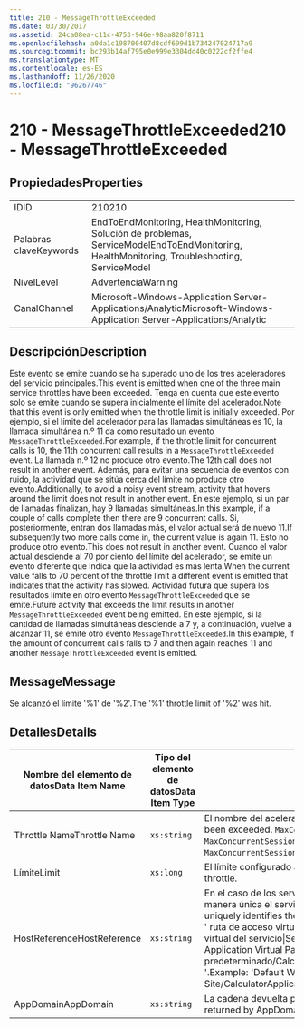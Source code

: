 ```yaml
---
title: 210 - MessageThrottleExceeded
ms.date: 03/30/2017
ms.assetid: 24ca08ea-c11c-4753-946e-98aa820f8711
ms.openlocfilehash: a0da1c198700407d8cdf699d1b734247024717a9
ms.sourcegitcommit: bc293b14af795e0e999e3304dd40c0222cf2ffe4
ms.translationtype: MT
ms.contentlocale: es-ES
ms.lasthandoff: 11/26/2020
ms.locfileid: "96267746"
---
```

# <a name="210---messagethrottleexceeded"></a><span data-ttu-id="121a8-102">210 - MessageThrottleExceeded</span><span class="sxs-lookup"><span data-stu-id="121a8-102">210 - MessageThrottleExceeded</span></span>

## <a name="properties"></a><span data-ttu-id="121a8-103">Propiedades</span><span class="sxs-lookup"><span data-stu-id="121a8-103">Properties</span></span>  
  
|||  
|-|-|  
|<span data-ttu-id="121a8-104">ID</span><span class="sxs-lookup"><span data-stu-id="121a8-104">ID</span></span>|<span data-ttu-id="121a8-105">210</span><span class="sxs-lookup"><span data-stu-id="121a8-105">210</span></span>|  
|<span data-ttu-id="121a8-106">Palabras clave</span><span class="sxs-lookup"><span data-stu-id="121a8-106">Keywords</span></span>|<span data-ttu-id="121a8-107">EndToEndMonitoring, HealthMonitoring, Solución de problemas, ServiceModel</span><span class="sxs-lookup"><span data-stu-id="121a8-107">EndToEndMonitoring, HealthMonitoring, Troubleshooting, ServiceModel</span></span>|  
|<span data-ttu-id="121a8-108">Nivel</span><span class="sxs-lookup"><span data-stu-id="121a8-108">Level</span></span>|<span data-ttu-id="121a8-109">Advertencia</span><span class="sxs-lookup"><span data-stu-id="121a8-109">Warning</span></span>|  
|<span data-ttu-id="121a8-110">Canal</span><span class="sxs-lookup"><span data-stu-id="121a8-110">Channel</span></span>|<span data-ttu-id="121a8-111">Microsoft-Windows-Application Server-Applications/Analytic</span><span class="sxs-lookup"><span data-stu-id="121a8-111">Microsoft-Windows-Application Server-Applications/Analytic</span></span>|  
  
## <a name="description"></a><span data-ttu-id="121a8-112">Descripción</span><span class="sxs-lookup"><span data-stu-id="121a8-112">Description</span></span>  

 <span data-ttu-id="121a8-113">Este evento se emite cuando se ha superado uno de los tres aceleradores del servicio principales.</span><span class="sxs-lookup"><span data-stu-id="121a8-113">This event is emitted when one of the three main service throttles have been exceeded.</span></span> <span data-ttu-id="121a8-114">Tenga en cuenta que este evento solo se emite cuando se supera inicialmente el límite del acelerador.</span><span class="sxs-lookup"><span data-stu-id="121a8-114">Note that this event is only emitted when the throttle limit is initially exceeded.</span></span> <span data-ttu-id="121a8-115">Por ejemplo, si el límite del acelerador para las llamadas simultáneas es 10, la llamada simultánea n.º 11 da como resultado un evento `MessageThrottleExceeded`.</span><span class="sxs-lookup"><span data-stu-id="121a8-115">For example, if the throttle limit for concurrent calls is 10, the 11th concurrent call results in a `MessageThrottleExceeded` event.</span></span> <span data-ttu-id="121a8-116">La llamada n.º 12 no produce otro evento.</span><span class="sxs-lookup"><span data-stu-id="121a8-116">The 12th call does not result in another event.</span></span> <span data-ttu-id="121a8-117">Además, para evitar una secuencia de eventos con ruido, la actividad que se sitúa cerca del límite no produce otro evento.</span><span class="sxs-lookup"><span data-stu-id="121a8-117">Additionally, to avoid a noisy event stream, activity that hovers around the limit does not result in another event.</span></span> <span data-ttu-id="121a8-118">En este ejemplo, si un par de llamadas finalizan, hay 9 llamadas simultáneas.</span><span class="sxs-lookup"><span data-stu-id="121a8-118">In this example, if a couple of calls complete then there are 9 concurrent calls.</span></span> <span data-ttu-id="121a8-119">Si, posteriormente, entran dos llamadas más, el valor actual será de nuevo 11.</span><span class="sxs-lookup"><span data-stu-id="121a8-119">If subsequently two more calls come in, the current value is again 11.</span></span> <span data-ttu-id="121a8-120">Esto no produce otro evento.</span><span class="sxs-lookup"><span data-stu-id="121a8-120">This does not result in another event.</span></span> <span data-ttu-id="121a8-121">Cuando el valor actual desciende al 70 por ciento del límite del acelerador, se emite un evento diferente que indica que la actividad es más lenta.</span><span class="sxs-lookup"><span data-stu-id="121a8-121">When the current value falls to 70 percent of the throttle limit a different event is emitted that indicates that the activity has slowed.</span></span> <span data-ttu-id="121a8-122">Actividad futura que supera los resultados límite en otro evento `MessageThrottleExceeded` que se emite.</span><span class="sxs-lookup"><span data-stu-id="121a8-122">Future activity that exceeds the limit results in another `MessageThrottleExceeded` event being emitted.</span></span> <span data-ttu-id="121a8-123">En este ejemplo, si la cantidad de llamadas simultáneas desciende a 7 y, a continuación, vuelve a alcanzar 11, se emite otro evento `MessageThrottleExceeded`.</span><span class="sxs-lookup"><span data-stu-id="121a8-123">In this example, if the amount of concurrent calls falls to 7 and then again reaches 11 and another `MessageThrottleExceeded` event is emitted.</span></span>  
  
## <a name="message"></a><span data-ttu-id="121a8-124">Message</span><span class="sxs-lookup"><span data-stu-id="121a8-124">Message</span></span>  

 <span data-ttu-id="121a8-125">Se alcanzó el límite '%1' de '%2'.</span><span class="sxs-lookup"><span data-stu-id="121a8-125">The '%1' throttle limit of '%2' was hit.</span></span>  
  
## <a name="details"></a><span data-ttu-id="121a8-126">Detalles</span><span class="sxs-lookup"><span data-stu-id="121a8-126">Details</span></span>  
  
|<span data-ttu-id="121a8-127">Nombre del elemento de datos</span><span class="sxs-lookup"><span data-stu-id="121a8-127">Data Item Name</span></span>|<span data-ttu-id="121a8-128">Tipo del elemento de datos</span><span class="sxs-lookup"><span data-stu-id="121a8-128">Data Item Type</span></span>|<span data-ttu-id="121a8-129">Descripción</span><span class="sxs-lookup"><span data-stu-id="121a8-129">Description</span></span>|  
|--------------------|--------------------|-----------------|  
|<span data-ttu-id="121a8-130">Throttle Name</span><span class="sxs-lookup"><span data-stu-id="121a8-130">Throttle Name</span></span>|`xs:string`|<span data-ttu-id="121a8-131">El nombre del acelerador que se ha superado.</span><span class="sxs-lookup"><span data-stu-id="121a8-131">The name of the throttle that has been exceeded.</span></span> <span data-ttu-id="121a8-132">`MaxConcurrentCalls`, `MaxConcurrentInstances` o `MaxConcurrentSessions`,</span><span class="sxs-lookup"><span data-stu-id="121a8-132">Either `MaxConcurrentCalls`, `MaxConcurrentInstances`, or `MaxConcurrentSessions`,</span></span>|  
|<span data-ttu-id="121a8-133">Límite</span><span class="sxs-lookup"><span data-stu-id="121a8-133">Limit</span></span>|`xs:long`|<span data-ttu-id="121a8-134">El límite configurado actual del acelerador.</span><span class="sxs-lookup"><span data-stu-id="121a8-134">The currently configured limit of the throttle.</span></span>|  
|<span data-ttu-id="121a8-135">HostReference</span><span class="sxs-lookup"><span data-stu-id="121a8-135">HostReference</span></span>|`xs:string`|<span data-ttu-id="121a8-136">En el caso de los servicios hospedados en web, este campo identifica de manera única el servicio en la jerarquía web.</span><span class="sxs-lookup"><span data-stu-id="121a8-136">For Web-hosted services, this field uniquely identifies the service in the Web hierarchy.</span></span> <span data-ttu-id="121a8-137">Su formato se define como ' ruta de acceso virtual de la aplicación de nombre de sitio web&#124;ruta de acceso virtual del servicio&#124;ServiceName '.</span><span class="sxs-lookup"><span data-stu-id="121a8-137">Its format is defined as 'Web Site Name Application Virtual Path&#124;Service Virtual Path&#124;ServiceName'.</span></span> <span data-ttu-id="121a8-138">Ejemplo: ' sitio web predeterminado/CalculatorApplication&#124;/CalculatorService.svc&#124;CalculatorService '.</span><span class="sxs-lookup"><span data-stu-id="121a8-138">Example: 'Default Web Site/CalculatorApplication&#124;/CalculatorService.svc&#124;CalculatorService'.</span></span>|  
|<span data-ttu-id="121a8-139">AppDomain</span><span class="sxs-lookup"><span data-stu-id="121a8-139">AppDomain</span></span>|`xs:string`|<span data-ttu-id="121a8-140">La cadena devuelta por AppDomain.CurrentDomain.FriendlyName.</span><span class="sxs-lookup"><span data-stu-id="121a8-140">The string returned by AppDomain.CurrentDomain.FriendlyName.</span></span>|

